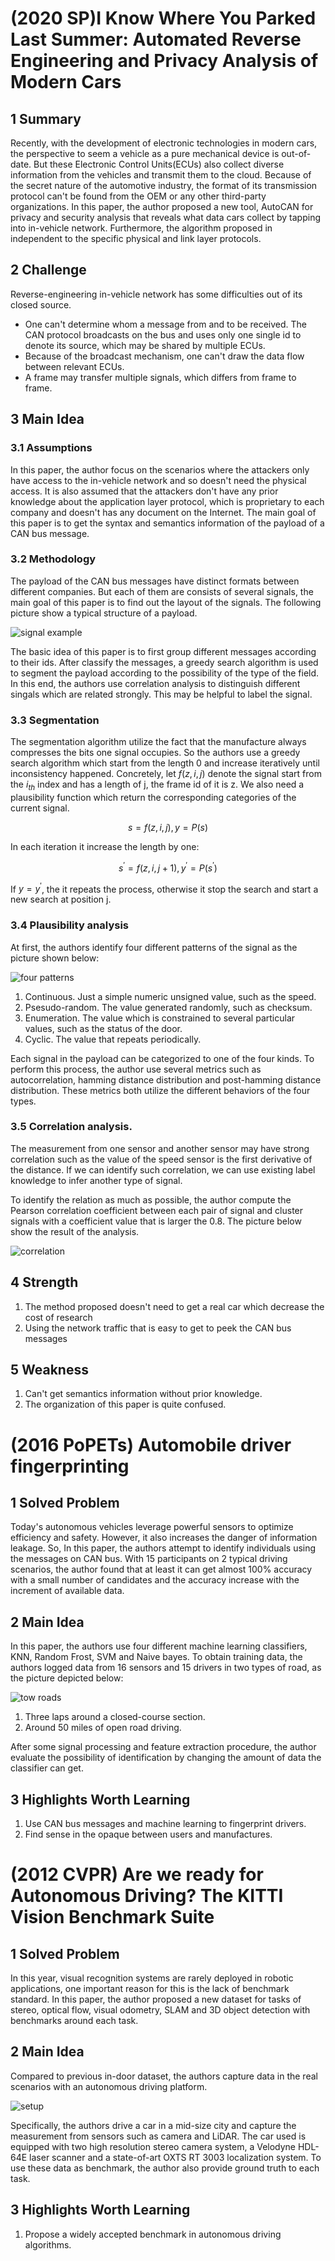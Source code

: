 # (2020 SP)I Know Where You Parked Last Summer: Automated Reverse Engineering and Privacy Analysis of Modern Cars

## 1 Summary
Recently, with the development of electronic technologies in modern cars, the perspective to seem a vehicle as a pure mechanical device is out-of-date. But these Electronic Control Units(ECUs) also collect diverse information from the vehicles and transmit them to the cloud. Because of the secret nature of the automotive industry, the format of its transmission protocol can't be found from the OEM or any other third-party organizations. In this paper, the author proposed a new tool, AutoCAN for privacy and security analysis that reveals what data cars collect by tapping into in-vehicle network. Furthermore, the algorithm proposed in independent to the specific physical and link layer protocols.

## 2 Challenge
Reverse-engineering in-vehicle network has some difficulties out of its closed source.
* One can't determine whom a message from and to be received. The CAN protocol broadcasts on the bus and uses only one single id to denote its source, which may be shared by multiple ECUs.
* Because of the broadcast mechanism, one can't draw the data flow between relevant ECUs.
* A frame may transfer multiple signals, which differs from frame to frame.

## 3 Main Idea

### 3.1 Assumptions
In this paper, the author focus on the scenarios where the attackers only have access to the in-vehicle network and so doesn't need the physical access.
It is also assumed that the attackers don't have any prior knowledge about the application layer protocol, which is proprietary to each company and doesn't has any document on the Internet. The main goal of this paper is to get the syntax and semantics information of the payload of a CAN bus message.

### 3.2 Methodology
The payload of the CAN bus messages have distinct formats between different companies. But each of them are consists of several signals, the main goal of this paper is to find out the layout of the signals. The following picture show a typical structure of a payload.

![signal example](../images/wk8_signals.png)

The basic idea of this paper is to first group different messages according to their ids. After classify the messages, a greedy search algorithm is used to segment the payload according to the possibility of the type of the field. In this end, the authors use correlation analysis to distinguish different singals which are related strongly. This may be helpful to label the signal.

### 3.3 Segmentation

The segmentation algorithm utilize the fact that the manufacture always compresses the bits one signal occupies. So the authors use a greedy search algorithm which start from the length 0 and increase iteratively until inconsistency happened. Concretely, let $f(z, i, j)$ denote the signal start from the $i_{th}$ index and has a length of j, the frame id of it is z. We also need a plausibility function which return the corresponding categories of the current signal.

$$
s = f(z, i, j), y = P(s)
$$

In each iteration it increase the length by one:

$$
s^{'} = f(z, i, j + 1),  y^{'} = P(s^{'})
$$

If $y = y^{'}$, the it repeats the process, otherwise it stop the search and start a new search at position j.

### 3.4 Plausibility analysis

At first, the authors identify four different patterns of the signal as the picture shown below:

![four patterns](../images/wk9_four.png)

1. Continuous. Just a simple numeric unsigned value, such as the speed.
2. Psesudo-random. The value generated randomly, such as checksum.
3. Enumeration. The value which is constrained to several particular values, such as the status of the door.
4. Cyclic. The value that repeats periodically.

Each signal in the payload can be categorized to one of the four kinds. To perform this process, the author use several metrics such as autocorrelation, hamming distance distribution and post-hamming distance distribution. These metrics both utilize the different behaviors of the four types.

### 3.5 Correlation analysis.

The measurement from one sensor and another sensor may have strong correlation such as the value of the speed sensor is the first derivative of the distance. If we can identify such correlation, we can use existing label knowledge to infer another type of signal.

To identify the relation as much as possible, the author compute the Pearson correlation coefficient between each pair of signal and cluster signals with a coefficient value that is larger the 0.8. The picture below show the result of the analysis.

![correlation](../images/wk9_correlation.png)

## 4 Strength
1. The method proposed doesn't need to get a real car which decrease the cost of research
2. Using the network traffic that is easy to get to peek the CAN bus messages

## 5 Weakness
1. Can't get semantics information without prior knowledge.
2. The organization of this paper is quite confused.

# (2016 PoPETs) Automobile driver fingerprinting

## 1 Solved Problem
Today's autonomous vehicles leverage powerful sensors to optimize efficiency and safety. However, it also increases the danger of information leakage. So, In this paper, the authors attempt to identify individuals using the messages on CAN bus. With 15 participants on 2 typical driving scenarios, the author found that at least it can get almost 100% accuracy with a small number of candidates and the accuracy increase with the increment of available data.

## 2 Main Idea
In this paper, the authors use four different machine learning classifiers, KNN, Random Frost, SVM and Naive bayes. To obtain training data, the authors logged data from 16 sensors and 15 drivers in two types of road, as the picture depicted below:

![tow roads](../images/wk9_roads.png)

1. Three laps around a closed-course section.
2. Around 50 miles of open road driving.

After some signal processing and feature extraction procedure, the author evaluate the possibility of identification by changing the amount of data the classifier can get.

## 3 Highlights Worth Learning
1. Use CAN bus messages and machine learning to fingerprint drivers.
2. Find sense in the opaque between users and manufactures.

# (2012 CVPR) Are we ready for Autonomous Driving? The KITTI Vision Benchmark Suite

## 1 Solved Problem

In this year, visual recognition systems are rarely deployed in robotic applications, one important reason for this is the lack of benchmark standard. In this paper, the author proposed a new dataset for tasks of stereo, optical flow, visual odometry, SLAM and 3D object detection with benchmarks around each task.

## 2 Main Idea

Compared to previous in-door dataset, the authors capture data in the real scenarios with an autonomous driving platform. 

![setup](../images/wk9_car.png)

Specifically, the authors drive a car in a mid-size city and capture the measurement from sensors such as camera and LiDAR. The car used is equipped with two high resolution stereo camera system, a Velodyne HDL-64E laser scanner and a state-of-art OXTS RT 3003 localization system. To use these data as benchmark, the author also provide ground truth to each task.

## 3 Highlights Worth Learning
1. Propose a widely accepted benchmark in autonomous driving algorithms.